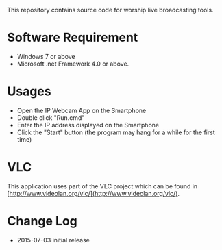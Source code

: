 This repository contains source code for worship live broadcasting tools.

# Software Requirement
* Windows 7 or above
* Microsoft .net Framework 4.0 or above.

# Usages
* Open the IP Webcam App on the Smartphone
* Double click "Run.cmd"
* Enter the IP address displayed on the Smartphone
* Click the "Start" button (the program may hang for a while for the first time)

# VLC
This application uses part of the VLC project which can be found in [http://www.videolan.org/vlc/](http://www.videolan.org/vlc/).

# Change Log
* 2015-07-03 initial release